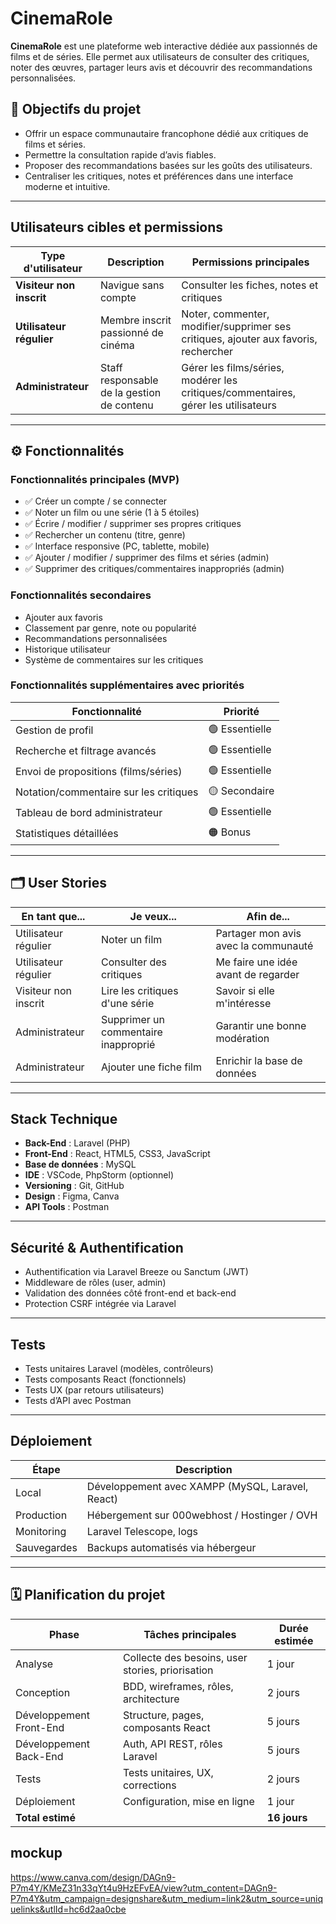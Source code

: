 #  CinemaRole

**CinemaRole** est une plateforme web interactive dédiée aux passionnés de films et de séries. Elle permet aux utilisateurs de consulter des critiques, noter des œuvres, partager leurs avis et découvrir des recommandations personnalisées.

## 📌 Objectifs du projet

- Offrir un espace communautaire francophone dédié aux critiques de films et séries.
- Permettre la consultation rapide d’avis fiables.
- Proposer des recommandations basées sur les goûts des utilisateurs.
- Centraliser les critiques, notes et préférences dans une interface moderne et intuitive.

---

##  Utilisateurs cibles et permissions

| Type d'utilisateur     | Description                                        | Permissions principales |
|------------------------|----------------------------------------------------|--------------------------|
| **Visiteur non inscrit** | Navigue sans compte                              | Consulter les fiches, notes et critiques |
| **Utilisateur régulier** | Membre inscrit passionné de cinéma               | Noter, commenter, modifier/supprimer ses critiques, ajouter aux favoris, rechercher |
| **Administrateur**      | Staff responsable de la gestion de contenu        | Gérer les films/séries, modérer les critiques/commentaires, gérer les utilisateurs |

---

## ⚙ Fonctionnalités

### Fonctionnalités principales (MVP)

- ✅ Créer un compte / se connecter
- ✅ Noter un film ou une série (1 à 5 étoiles)
- ✅ Écrire / modifier / supprimer ses propres critiques
- ✅ Rechercher un contenu (titre, genre)
- ✅ Interface responsive (PC, tablette, mobile)
- ✅ Ajouter / modifier / supprimer des films et séries (admin)
- ✅ Supprimer des critiques/commentaires inappropriés (admin)

### Fonctionnalités secondaires

-  Ajouter aux favoris
-  Classement par genre, note ou popularité
-  Recommandations personnalisées
-  Historique utilisateur
-  Système de commentaires sur les critiques
 ### Fonctionnalités supplémentaires avec priorités

| Fonctionnalité                         | Priorité       |
| -------------------------------------- | -------------- |
| Gestion de profil                      | 🟢 Essentielle |
| Recherche et filtrage avancés          | 🟢 Essentielle |
| Envoi de propositions (films/séries)   | 🟢 Essentielle |
| Notation/commentaire sur les critiques | 🟡 Secondaire  |
| Tableau de bord administrateur         | 🟢 Essentielle |
| Statistiques détaillées                | 🟠 Bonus       |


---

## 🗂️ User Stories

| En tant que... | Je veux... | Afin de... |
|----------------|------------|-------------|
| Utilisateur régulier | Noter un film | Partager mon avis avec la communauté |
| Utilisateur régulier | Consulter des critiques | Me faire une idée avant de regarder |
| Visiteur non inscrit | Lire les critiques d'une série | Savoir si elle m'intéresse |
| Administrateur | Supprimer un commentaire inapproprié | Garantir une bonne modération |
| Administrateur | Ajouter une fiche film | Enrichir la base de données |

---

##  Stack Technique

- **Back-End** : Laravel (PHP)
- **Front-End** : React, HTML5, CSS3, JavaScript
- **Base de données** : MySQL
- **IDE** : VSCode, PhpStorm (optionnel)
- **Versioning** : Git, GitHub
- **Design** : Figma, Canva
- **API Tools** : Postman

---

##  Sécurité & Authentification

- Authentification via Laravel Breeze ou Sanctum (JWT)
- Middleware de rôles (user, admin)
- Validation des données côté front-end et back-end
- Protection CSRF intégrée via Laravel

---

##  Tests

- Tests unitaires Laravel (modèles, contrôleurs)
- Tests composants React (fonctionnels)
- Tests UX (par retours utilisateurs)
- Tests d’API avec Postman

---

##  Déploiement

| Étape | Description |
|-------|-------------|
| Local | Développement avec XAMPP (MySQL, Laravel, React) |
| Production | Hébergement sur 000webhost / Hostinger / OVH |
| Monitoring | Laravel Telescope, logs |
| Sauvegardes | Backups automatisés via hébergeur |

---

## 🗓️ Planification du projet

| Phase              | Tâches principales                                 | Durée estimée |
|--------------------|----------------------------------------------------|----------------|
| Analyse            | Collecte des besoins, user stories, priorisation   | 1 jour         |
| Conception         | BDD, wireframes, rôles, architecture               | 2 jours        |
| Développement Front-End | Structure, pages, composants React            | 5 jours        |
| Développement Back-End  | Auth, API REST, rôles Laravel                  | 5 jours        |
| Tests              | Tests unitaires, UX, corrections                   | 2 jours        |
| Déploiement        | Configuration, mise en ligne                       | 1 jour         |
| **Total estimé**   |                                                    | **16 jours**   |

## mockup
https://www.canva.com/design/DAGn9-P7m4Y/KMeZ31n33qYt4u9HzEFvEA/view?utm_content=DAGn9-P7m4Y&utm_campaign=designshare&utm_medium=link2&utm_source=uniquelinks&utlId=hc6d2aa0cbe

